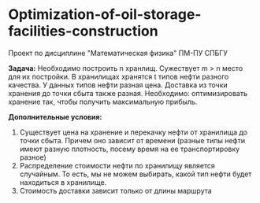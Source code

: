 # Optimization-of-oil-storage-facilities-construction
Проект по дисциплине "Математическая физика" ПМ-ПУ СПБГУ

**Задача:** Необходимо построить n хранлищ. Сужествует m > n место для их постройки. В хранилищах хранятся t типов нефти разного качества. У данных типов нефти разная цена. Доставка из точки хранения до точки сбыта также разная. Необходимо: оптимизировать хранение так, чтобы получить максимальную прибыль. 

**Дополнительные условия:**
1) Существует цена на хранение и перекачку нефти от хранилища до точки сбыта. Причем оно зависит от времени (разные типы нефти имеют разную плотность, посему время на ее транспортировку разное)
2) Распределение стоимости нефти по хранилищу является случайным. То есть, мы не можем выбирать, какой тип нефти будет находиться в хранилище.
3) Стоимость доставки зависит только от длины маршрута
